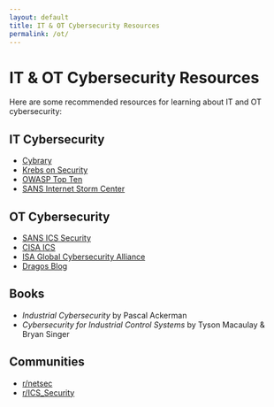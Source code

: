 ```yaml
---
layout: default
title: IT & OT Cybersecurity Resources
permalink: /ot/
---
```


# IT & OT Cybersecurity Resources

Here are some recommended resources for learning about IT and OT cybersecurity:

## IT Cybersecurity

- [Cybrary](https://www.cybrary.it/)
- [Krebs on Security](https://krebsonsecurity.com/)
- [OWASP Top Ten](https://owasp.org/www-project-top-ten/)
- [SANS Internet Storm Center](https://isc.sans.edu/)

## OT Cybersecurity

- [SANS ICS Security](https://ics.sans.org/)
- [CISA ICS](https://www.cisa.gov/ics)
- [ISA Global Cybersecurity Alliance](https://isagca.org/)
- [Dragos Blog](https://www.dragos.com/blog/)

## Books

- *Industrial Cybersecurity* by Pascal Ackerman
- *Cybersecurity for Industrial Control Systems* by Tyson Macaulay & Bryan Singer

## Communities

- [r/netsec](https://www.reddit.com/r/netsec/)
- [r/ICS_Security](https://www.reddit.com/r/ICS_Security/)